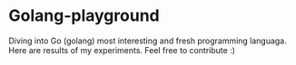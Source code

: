 # Golang-playground
Diving into Go (golang) most interesting and fresh programming languaga. Here are results of my experiments.
Feel free to contribute :)
